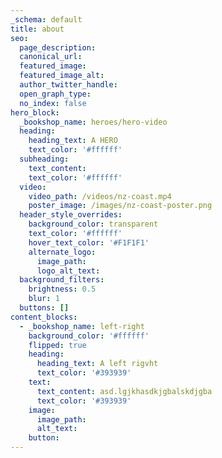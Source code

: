 ```yaml
---
_schema: default
title: about
seo:
  page_description:
  canonical_url:
  featured_image:
  featured_image_alt:
  author_twitter_handle:
  open_graph_type:
  no_index: false
hero_block:
  _bookshop_name: heroes/hero-video
  heading:
    heading_text: A HERO
    text_color: '#ffffff'
  subheading:
    text_content:
    text_color: '#ffffff'
  video:
    video_path: /videos/nz-coast.mp4
    poster_image: /images/nz-coast-poster.png
  header_style_overrides:
    background_color: transparent
    text_color: '#ffffff'
    hover_text_color: '#F1F1F1'
    alternate_logo:
      image_path:
      logo_alt_text:
  background_filters:
    brightness: 0.5
    blur: 1
  buttons: []
content_blocks:
  - _bookshop_name: left-right
    background_color: '#ffffff'
    flipped: true
    heading:
      heading_text: A left rigvht
      text_color: '#393939'
    text:
      text_content: asd.lgjkhasdkjgbalskdjgba
      text_color: '#393939'
    image:
      image_path:
      alt_text:
    button:
---
```

